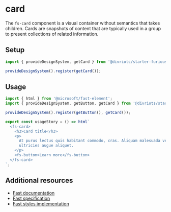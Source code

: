 # card

The `fs-card` component is a visual container without semantics that takes children. Cards are snapshots of content that are typically used in a group to present collections of related information.

## Setup

```ts
import { provideDesignSystem, getCard } from '@divriots/starter-furious';

provideDesignSystem().register(getCard());
```

## Usage

```js preview-story
import { html } from '@microsoft/fast-element';
import { provideDesignSystem, getButton, getCard } from '@divriots/starter-furious';

provideDesignSystem().register(getButton(), getCard());

export const usageStory = () => html`
  <fs-card>
    <h3>Card title</h3>
    <p>
      At purus lectus quis habitant commodo, cras. Aliquam malesuada velit a tortor. Felis orci tellus netus risus et
      ultricies augue aliquet.
    </p>
    <fs-button>Learn more</fs-button>
  </fs-card>
`;
```

## Additional resources

- [Fast documentation](https://github.com/microsoft/fast/blob/master/packages/web-components/fast-foundation/src/card/README.md)
- [Fast specification](https://github.com/microsoft/fast/blob/master/packages/web-components/fast-foundation/src/card/card.spec.md)
- [Fast styles implementation](https://github.com/microsoft/fast/blob/master/packages/web-components/fast-components/src/card/card.styles.ts)
